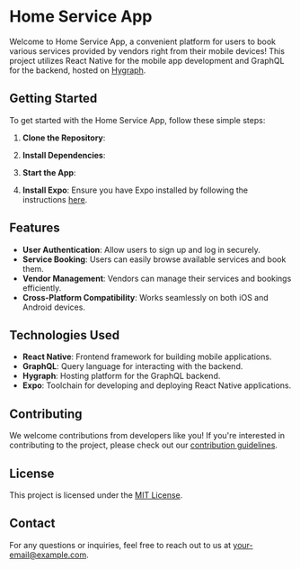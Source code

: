 # Home Service App

Welcome to Home Service App, a convenient platform for users to book various services provided by vendors right from their mobile devices! This project utilizes React Native for the mobile app development and GraphQL for the backend, hosted on [Hygraph](https://hygraph.com).

## Getting Started

To get started with the Home Service App, follow these simple steps:

1. **Clone the Repository**: 

2. **Install Dependencies**: 

3. **Start the App**: 

4. **Install Expo**: Ensure you have Expo installed by following the instructions [here](https://docs.expo.dev/get-started/installation/).

## Features

- **User Authentication**: Allow users to sign up and log in securely.
- **Service Booking**: Users can easily browse available services and book them.
- **Vendor Management**: Vendors can manage their services and bookings efficiently.
- **Cross-Platform Compatibility**: Works seamlessly on both iOS and Android devices.

## Technologies Used

- **React Native**: Frontend framework for building mobile applications.
- **GraphQL**: Query language for interacting with the backend.
- **Hygraph**: Hosting platform for the GraphQL backend.
- **Expo**: Toolchain for developing and deploying React Native applications.

## Contributing

We welcome contributions from developers like you! If you're interested in contributing to the project, please check out our [contribution guidelines](CONTRIBUTING.md).

## License

This project is licensed under the [MIT License](LICENSE).

## Contact

For any questions or inquiries, feel free to reach out to us at [your-email@example.com](mailto:your-email@example.com).


